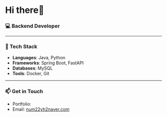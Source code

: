 # Hi there👋 

### 💻 Backend Developer 

---

### 🔧 Tech Stack

- **Languages**: Java, Python
- **Frameworks**: Spring Boot, FastAPI
- **Databases**: MySQL
- **Tools**: Docker, Git

---
### 📫 Get in Touch
- Portfolio: 
- Email: [num22yh2naver.com](mailto:num22yh2naver.com)

